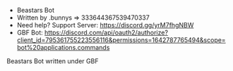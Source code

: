  * Beastars Bot
 * Written by .bunnys => 333644367539470337
 * Need help? Support Server: https://discord.gg/yrM7fhgNBW
 * GBF Bot: https://discord.com/api/oauth2/authorize?client_id=795361755223556116&permissions=1642787765494&scope=bot%20applications.commands
 
  Beastars Bot written under GBF

